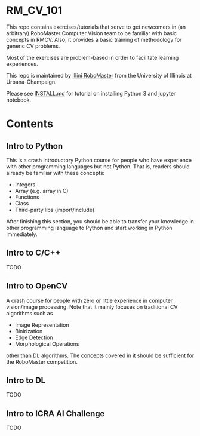 # RM_CV_101

This repo contains exercises/tutorials that serve to get
newcomers in (an arbitrary) RoboMaster Computer Vision team
to be familiar with basic concepts in RMCV. Also, it provides
a basic training of methodology for generic CV problems.

Most of the exercises are problem-based in order to facilitate
learning experiences.

This repo is maintained by [Illini RoboMaster](https://github.com/illini-robomaster)
from the University of Illinois at Urbana-Champaign.

Please see [INSTALL.md](./INSTALL.md) for tutorial on installing Python 3 and jupyter notebook.

# Contents

## Intro to Python

This is a crash introductory Python course for people who
have experience with other programming languages but not
Python.
That is, readers should already be familiar
with these concepts:

- Integers
- Array (e.g. array in C)
- Functions
- Class
- Third-party libs (import/include)

After finishing this section, you should be able to
transfer your knowledge in other programming language to
Python and start working in Python immediately.

## Intro to C/C++

TODO

## Intro to OpenCV

A crash course for people with zero or little experience in
computer vision/image processing. Note that it mainly focuses
on traditional CV algorithms such as

- Image Representation
- Binirization
- Edge Detection
- Morphological Operations

other than DL algorithms. The concepts covered in it should
be sufficient for the RoboMaster competition.

## Intro to DL

TODO

## Intro to ICRA AI Challenge

TODO
